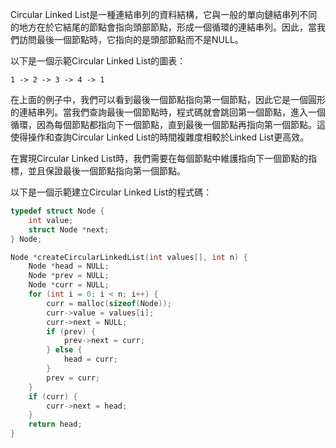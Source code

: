 

Circular Linked List是一種連結串列的資料結構，它與一般的單向鏈結串列不同的地方在於它結尾的節點會指向頭部節點，形成一個循環的連結串列。因此，當我們訪問最後一個節點時，它指向的是頭部節點而不是NULL。

以下是一個示範Circular Linked List的圖表：

```
1 -> 2 -> 3 -> 4 -> 1
```

在上面的例子中，我們可以看到最後一個節點指向第一個節點，因此它是一個圓形的連結串列。當我們查詢最後一個節點時，程式碼就會跳回第一個節點，進入一個循環，因為每個節點都指向下一個節點，直到最後一個節點再指向第一個節點。這使得操作和查詢Circular Linked List的時間複雜度相較於Linked List更高效。

在實現Circular Linked List時，我們需要在每個節點中維護指向下一個節點的指標，並且保證最後一個節點指向第一個節點。

以下是一個示範建立Circular Linked List的程式碼：

```c
typedef struct Node {
    int value;
    struct Node *next;
} Node;

Node *createCircularLinkedList(int values[], int n) {
    Node *head = NULL;
    Node *prev = NULL;
    Node *curr = NULL;
    for (int i = 0; i < n; i++) {
        curr = malloc(sizeof(Node));
        curr->value = values[i];
        curr->next = NULL;
        if (prev) {
            prev->next = curr;
        } else {
            head = curr;
        }
        prev = curr;
    }
    if (curr) {
        curr->next = head;
    }
    return head;
}
```